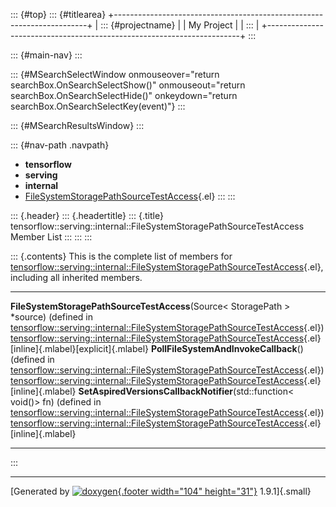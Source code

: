 ::: {#top}
::: {#titlearea}
+-----------------------------------------------------------------------+
| ::: {#projectname}                                                    |
| My Project                                                            |
| :::                                                                   |
+-----------------------------------------------------------------------+
:::

::: {#main-nav}
:::

::: {#MSearchSelectWindow onmouseover="return searchBox.OnSearchSelectShow()" onmouseout="return searchBox.OnSearchSelectHide()" onkeydown="return searchBox.OnSearchSelectKey(event)"}
:::

::: {#MSearchResultsWindow}
:::

::: {#nav-path .navpath}
-   **tensorflow**
-   **serving**
-   **internal**
-   [FileSystemStoragePathSourceTestAccess](classtensorflow_1_1serving_1_1internal_1_1FileSystemStoragePathSourceTestAccess.html){.el}
:::
:::

::: {.header}
::: {.headertitle}
::: {.title}
tensorflow::serving::internal::FileSystemStoragePathSourceTestAccess
Member List
:::
:::
:::

::: {.contents}
This is the complete list of members for
[tensorflow::serving::internal::FileSystemStoragePathSourceTestAccess](classtensorflow_1_1serving_1_1internal_1_1FileSystemStoragePathSourceTestAccess.html){.el},
including all inherited members.

  ------------------------------------------------------------------------------------------------------------------------------------------------------------------------------------------------------------------------------------------------------------ ------------------------------------------------------------------------------------------------------------------------------------------------------------------- --------------------------------------
  **FileSystemStoragePathSourceTestAccess**(Source\< StoragePath \> \*source) (defined in [tensorflow::serving::internal::FileSystemStoragePathSourceTestAccess](classtensorflow_1_1serving_1_1internal_1_1FileSystemStoragePathSourceTestAccess.html){.el})   [tensorflow::serving::internal::FileSystemStoragePathSourceTestAccess](classtensorflow_1_1serving_1_1internal_1_1FileSystemStoragePathSourceTestAccess.html){.el}   [inline]{.mlabel}[explicit]{.mlabel}
  **PollFileSystemAndInvokeCallback**() (defined in [tensorflow::serving::internal::FileSystemStoragePathSourceTestAccess](classtensorflow_1_1serving_1_1internal_1_1FileSystemStoragePathSourceTestAccess.html){.el})                                         [tensorflow::serving::internal::FileSystemStoragePathSourceTestAccess](classtensorflow_1_1serving_1_1internal_1_1FileSystemStoragePathSourceTestAccess.html){.el}   [inline]{.mlabel}
  **SetAspiredVersionsCallbackNotifier**(std::function\< void()\> fn) (defined in [tensorflow::serving::internal::FileSystemStoragePathSourceTestAccess](classtensorflow_1_1serving_1_1internal_1_1FileSystemStoragePathSourceTestAccess.html){.el})           [tensorflow::serving::internal::FileSystemStoragePathSourceTestAccess](classtensorflow_1_1serving_1_1internal_1_1FileSystemStoragePathSourceTestAccess.html){.el}   [inline]{.mlabel}
  ------------------------------------------------------------------------------------------------------------------------------------------------------------------------------------------------------------------------------------------------------------ ------------------------------------------------------------------------------------------------------------------------------------------------------------------- --------------------------------------
:::

------------------------------------------------------------------------

[Generated by [![doxygen](doxygen.svg){.footer width="104"
height="31"}](https://www.doxygen.org/index.html) 1.9.1]{.small}
